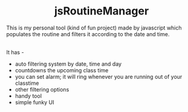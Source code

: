<h1 align="center">  jsRoutineManager</h1>
This is my personal tool (kind of fun project) made by javascript which populates the routine and filters it according to the date and time.
<br><br>

It has - 

* auto filtering system by date, time and day
* countdowns the upcoming class time
* you can set alarm; it will ring whenever you are running out of your classtime
* other filtering options
* handy tool
* simple funky UI
